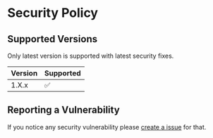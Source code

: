 # Security Policy

## Supported Versions

Only latest version is supported with latest security fixes.

| Version | Supported          |
| ------- | ------------------ |
| 1.X.x   | :white_check_mark: |


## Reporting a Vulnerability

If you notice any security vulnerability please [create a issue](https://github.com/KiraLT/common-stuff/issues/new?assignees=&labels=bug&template=bug_report.md&title=) for that. 
